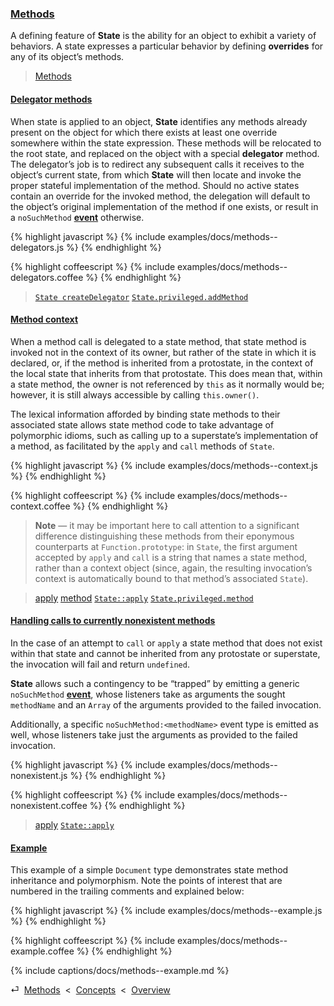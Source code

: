 ### [Methods](#concepts--methods)

A defining feature of **State** is the ability for an object to exhibit a variety of behaviors. A state expresses a particular behavior by defining **overrides** for any of its object’s methods.

> [Methods](/api/#state--methods--section--methods)

<div class="local-toc"></div>

#### [Delegator methods](#concepts--methods--delegators)

When state is applied to an object, **State** identifies any methods already present on the object for which there exists at least one override somewhere within the state expression. These methods will be relocated to the root state, and replaced on the object with a special **delegator** method. The delegator’s job is to redirect any subsequent calls it receives to the object’s current state, from which **State** will then locate and invoke the proper stateful implementation of the method. Should no active states contain an override for the invoked method, the delegation will default to the object’s original implementation of the method if one exists, or result in a `noSuchMethod` [**event**](#concepts--events) otherwise.

{% highlight javascript %}
{% include examples/docs/methods--delegators.js %}
{% endhighlight %}

{% highlight coffeescript %}
{% include examples/docs/methods--delegators.coffee %}
{% endhighlight %}

> [`State createDelegator`](/source/#state--private--create-delegator)
> [`State.privileged.addMethod`](/source/#state--privileged--add-method)

#### [Method context](#concepts--methods--context)

When a method call is delegated to a state method, that state method is invoked not in the context of its owner, but rather of the state in which it is declared, or, if the method is inherited from a protostate, in the context of the local state that inherits from that protostate. This does mean that, within a state method, the owner is not referenced by `this` as it normally would be; however, it is still always accessible by calling `this.owner()`.

The lexical information afforded by binding state methods to their associated state allows state method code to take advantage of polymorphic idioms, such as calling up to a superstate’s implementation of a method, as facilitated by the `apply` and `call` methods of `State`.

{% highlight javascript %}
{% include examples/docs/methods--context.js %}
{% endhighlight %}

{% highlight coffeescript %}
{% include examples/docs/methods--context.coffee %}
{% endhighlight %}

> **Note** — it may be important here to call attention to a significant difference distinguishing these methods from their eponymous counterparts at `Function.prototype`: in `State`, the first argument accepted by `apply` and `call` is a string that names a state method, rather than a context object (since, again, the resulting invocation’s context is automatically bound to that method’s associated `State`).

> [apply](/api/#state--methods--apply)
> [method](/api/#state--methods--method)
> [`State::apply`](/source/#state--prototype--apply)
> [`State.privileged.method`](/source/#state--privileged--method)

#### [Handling calls to currently nonexistent methods](#concepts--methods--nonexistent)

In the case of an attempt to `call` or `apply` a state method that does not exist within that state and cannot be inherited from any protostate or superstate, the invocation will fail and return `undefined`.

**State** allows such a contingency to be “trapped” by emitting a generic `noSuchMethod` [**event**](#concepts--events), whose listeners take as arguments the sought `methodName` and an `Array` of the arguments provided to the failed invocation.

Additionally, a specific `noSuchMethod:<methodName>` event type is emitted as well, whose listeners take just the arguments as provided to the failed invocation.

{% highlight javascript %}
{% include examples/docs/methods--nonexistent.js %}
{% endhighlight %}

{% highlight coffeescript %}
{% include examples/docs/methods--nonexistent.coffee %}
{% endhighlight %}

> [apply](/api/#state--methods--apply)
> [`State::apply`](/source/#state--prototype--apply)

#### [Example](#concepts--methods--example)

This example of a simple `Document` type demonstrates state method inheritance and polymorphism. Note the points of interest that are numbered in the trailing comments and explained below:

{% highlight javascript %}
{% include examples/docs/methods--example.js %}
{% endhighlight %}

{% highlight coffeescript %}
{% include examples/docs/methods--example.coffee %}
{% endhighlight %}

{% include captions/docs/methods--example.md %}

<div class="backcrumb">
⏎  <a class="section" href="#concepts--methods">Methods</a>  &lt;  <a href="#concepts">Concepts</a>  &lt;  <a href="#overview">Overview</a>
</div>
